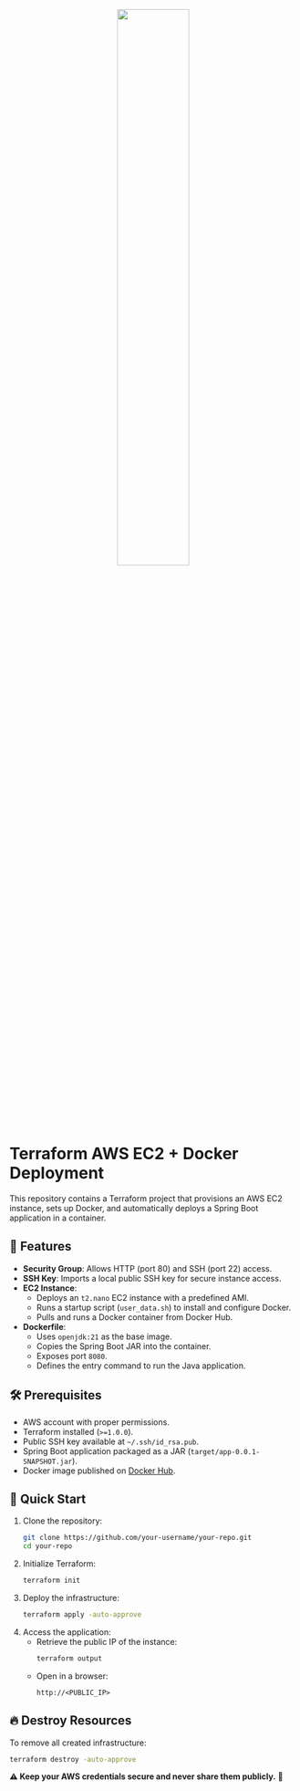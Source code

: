 <p align="center" width="100%">
    <img width="50%" src="https://github.com/melvintivane/terraform-docker-java-aws-ec2/blob/main/images/logoterraform.png"> 
</p>

# Terraform AWS EC2 + Docker Deployment

This repository contains a Terraform project that provisions an AWS EC2 instance, sets up Docker, and automatically
deploys a Spring Boot application in a container.

## 📌 Features

- **Security Group**: Allows HTTP (port 80) and SSH (port 22) access.
- **SSH Key**: Imports a local public SSH key for secure instance access.
- **EC2 Instance**:
    - Deploys an `t2.nano` EC2 instance with a predefined AMI.
    - Runs a startup script (`user_data.sh`) to install and configure Docker.
    - Pulls and runs a Docker container from Docker Hub.
- **Dockerfile**:
    - Uses `openjdk:21` as the base image.
    - Copies the Spring Boot JAR into the container.
    - Exposes port `8080`.
    - Defines the entry command to run the Java application.

## 🛠️ Prerequisites

- AWS account with proper permissions.
- Terraform installed (`>=1.0.0`).
- Public SSH key available at `~/.ssh/id_rsa.pub`.
- Spring Boot application packaged as a JAR (`target/app-0.0.1-SNAPSHOT.jar`).
- Docker image published on [Docker Hub](https://hub.docker.com/).

## 🚀 Quick Start

1. Clone the repository:
   ```sh
   git clone https://github.com/your-username/your-repo.git
   cd your-repo
   ```  
2. Initialize Terraform:
   ```sh
   terraform init
   ```  
3. Deploy the infrastructure:
   ```sh
   terraform apply -auto-approve
   ```  
4. Access the application:
    - Retrieve the public IP of the instance:
      ```sh
      terraform output
      ```  
    - Open in a browser:
      ```
      http://<PUBLIC_IP>
      ```  

## 🔥 Destroy Resources

To remove all created infrastructure:

```sh
terraform destroy -auto-approve
```  

**⚠️ Keep your AWS credentials secure and never share them publicly.** 🚀

